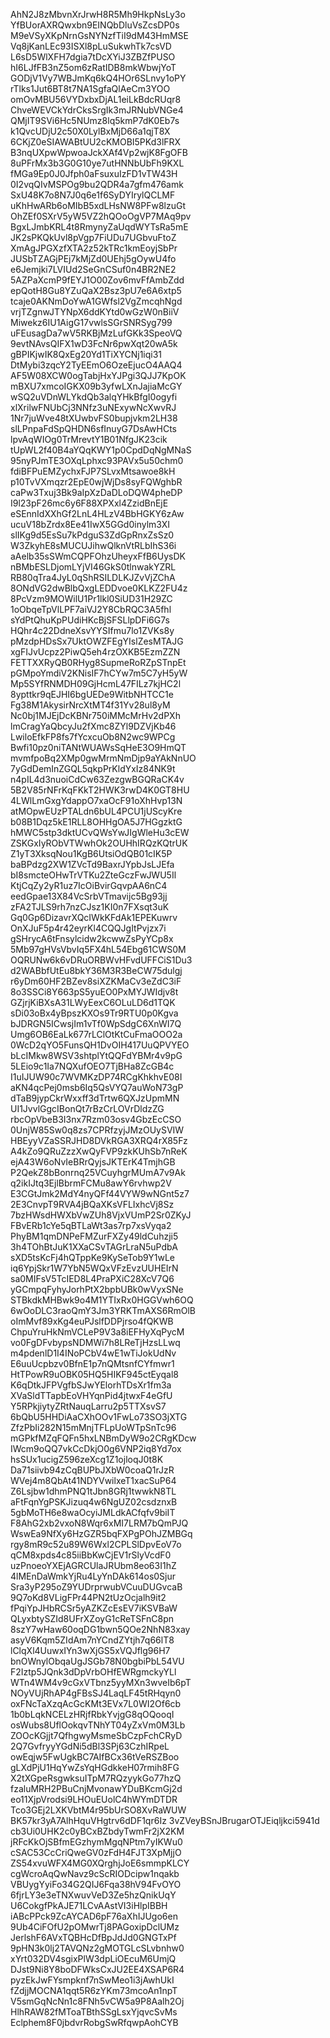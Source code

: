 AhN2J8zMbvnXrJrwH8R5Mh9HkpNsLy3o
YfBUorAXRQwxbn9EINQbDluVsZcsDP0s
M9eVSyXKpNrnGsNYNzfTiI9dM43HmMSE
Vq8jKanLEc93ISXl8pLuSukwhTk7csVD
L6sD5WlXFH7dgia7tDcXYiJ3ZBZfPUSO
hI6LJfFB3nZ5om6zRatIDB8mkWbwjYoT
GODjV1Vy7WBJmKq6kQ4HOr6SLnvy1oPY
rTlks1Jut6BT8t7NA1SgfaQlAeCm3YOO
omOvMBU56VYDxbxDjAL1eiLkBdcRUqr8
ChveWEVCkYdrCksSrgIk3mJRNubVNGe4
QMjIT9SVi6Hc5NUmz8lq5kmP7dK0Eb7s
k1QvcUDjU2c50X0LylBxMjD66a1qjT8X
6CKjZ0eSIAWABtUU2cKMOBI5PKd3lFRX
B3nqUXpwWpwoaJckXAf4Vp2wjK8FgOFB
8uPFrMx3b3G0G10ye7utHNNbUbFh9KXL
fMGa9Ep0J0Jfph0aFsuxuIzFD1vTW43H
0I2vqQIvMSPOg9bu2QDR4a7gfm476amk
SxU48K7o8N7J0q6e1f6SyDYIrylQCLMF
uKhHwARb6oMIbB5xdLHsNW8PFw8lzuGt
OhZEf0SXrV5yW5VZ2hQOoOgVP7MAq9pv
BgxLJmbKRL4t8RmynyZaUqdWYTsRa5mE
JK2sPKQkUvl8pVgp7FiUDu7UGbvuFtoZ
XmAgJPGXzfXTA2z52kTRc1kmEoyjSbPr
JUSbTZAGjPEj7kMjZd0UEhj5gOywU4fo
e6Jemjki7LVIUd2SeGnCSuf0n4BR2NE2
5AZPaXcmP9fEYJ1O00Zov6mvFfAmbZdd
epQotH8Gu8YZuQaX2Bsz3pU7e6A6xtp5
tcaje0AKNmDoYwA1GWfsl2VgZmcqhNgd
vrjTZgnwJTYNpX6ddKYtd0wGzW0nBiiV
Miwekz6IU1AigG17vwlsSGrSNRSyg799
uFEusagDa7wV5RKBjMzLufGKk3SpeoVQ
9evtNAvsQIFX1wD3FcNr6pwXqt20wA5k
gBPIKjwIK8QxEg20Yd1TiXYCNj1iqi31
DtMybi3zqcY2TyEEmO6OzeEjucO4AAQ4
AF5W08XCW0ogTabjHxYJPgi3QJJ7KpOK
mBXU7xmcoIGKX09b3yfwLXnJajiaMcGY
wSQ2uVDnWLYkdQb3alqYHkBfgI0ogyfi
xlXrilwFNUbCj3NNfz3uNExywNcXwvRJ
1Nr7juWve48tXUwbvFS0bupjvkm2LH38
slLPnpaFdSpQHDN6sfInuyG7DsAwHCts
lpvAqWIOg0TrMrevtY1B01NfgJK23cik
tUpWL2f40B4aYQqKWY1p0CpdDqNgMNaS
95nyPJmTE3OXqLphxc93PAVx5u50chm0
fdiBFPuEMZychxFJP7SLvxMtsawoe8kH
p10TvVXmqzr2EpE0wjWjDs8syFQWghbR
caPw3Txuj3Bk9aIpXzDaDLoDQW4pheDP
I9l23pF26mc6y6F88XPXxl4ZzidBnEjE
eSEnnIdXXhGf2LnL4HLzV4BbHGKY6zAw
ucuV18bZrdx8Ee41IwX5GGd0inylm3XI
slIKg9d5EsSu7kPdguS3ZdGpRnxZsSz0
W3ZkyhE8sMUCUJihwQlknVtRLbIhS36i
aAelb35sSWmCQPFOhzUheyxFfB6UysDK
nBMbESLDjomLYjVI46GkS0tlnwakYZRL
RB80qTra4JyL0qShRSILDLKJZvVjZChA
8ONdVG2dwBlbQxgLEDDvoe0KLKZ2FU4z
8PcVzm9MOWilU1Pr1lkl0SiUD31H29ZC
1oObqeTpVlLPF7aiVJ2Y8CbRQC3A5fhl
sYdPtQhuKpPUdiHKcBjSFSLlpDFi6G7s
HQhr4c22DdneXsvYYSIfmu7lo1ZVKs8y
pMzdpHDsSx7UktOWZFEgYIslZesMTAJG
xgFIJvUcpz2PiwQ5eh4rzOXKB5EzmZZN
FETTXXRyQB0RHyg8SupmeRoRZpSTnpEt
pGMpoYmdiV2KNisIF7hCYw7m5C7yH5yW
Mp5SYfRNMDH09GjHcmL47FILz7kjHC2l
8ypttkr9qEJHI6bgUEDe9WitbNHTCC1e
Fg38M1AkysirNrcXtMT4f31Yv28ul8yM
Nc0bj1MJEjDcKBNr750iMMcMrHv2dPXh
lmCragYaQbcyJu2fXmc8ZYl9DZVjKb46
LwiloEfkFP8fs7fYcxcuOb8N2wc9WPCg
Bwfi10pz0niTANtWUAWsSqHeE3O9HmQT
mvmfpoBq2XMp0gwMrmNmDjp9aYAkNnUO
7yGdDemInZGQL5qkpPrKldYxIz84NK9t
n4pIL4d3nuoiCdCw63ZezgwBGQRaCK4v
5B2V85rNFrKqFKkT2HWK3rwD4K0GT8HU
4LWlLmGxgYdappO7xaOcF91oXhHvp13N
atMOpwEUzPTALdn6bUL4PCU1jUScyKre
b08B1Dqz5kE1RLL8OHHgOA5J7HGgzktG
hMWC5stp3dktUCvQWsYwJIgWleHu3cEW
ZSKGxIyRObVTWwhOk2OUHhIRQzKQtrUK
Z1yT3XksqNou1KgB6UtsiOdQB01cIK5P
baBPdzg2XW1ZVcTd9BaxrJYpbJsLJEfa
bI8smcteOHwTrVTKu2ZteGczFwJWU5Il
KtjCqZy2yR1uz7IcOiBvirGqvpAA6nC4
eedGpae13X84VcSrbVTmavijc5Bg93jj
zFA2TJLS9rh7nzCJsz1KI0n7FXsqt3uK
Gq0Gp6DizavrXQcIWkKFdAk1EPEKuwrv
OnXJuF5p4r42eyrKl4CQQJgItPvjzx7i
gSHrycA6tFnsylcidw2kcwwZsPyYCp8x
5Mb97gHVsVbvIq5FX4hL54Ebg61CWS0M
OQRUNw6k6vDRuORBWvHFvdUFFCiS1Du3
d2WABbfUtEu8bkY36M3R3BeCW75dulgj
r6yDm60HF2BZev8siXZKMaCv3eZdC3iF
8o3SSCi8Y663pS5yuEO0PxMYJWIdjv8t
GZjrjKiBXsA31LWyEexC6OLuLD6d1TQK
sDi03oBx4yBpszKXOs9Tr9RTU0p0Kgva
bJDRGN5ICwsjIm1vTf0WpSdgC6XnWI7Q
Umg6OB6EaLk677rLClOtKtCuFmaOOO2a
0WcD2qYO5FunsQH1DvOIH417UuQPVYEO
bLcIMkw8WSV3shtplYtQQFdYBMr4v9pG
5LEio9c1Ia7NQXufOEO7TjBHa8ZcGB4c
I1uIJUW90c7WVMKzDP74RCgKhkhvE08I
aKN4qcPej0msb6Iq5QsVYQ7auWoN73gP
dTaB9jypCkrWxxff3dTrtw6QXJzUpmMN
UI1JvvlGgcIBonQt7rBzCrLOVrDldzZG
rbcOpVbeB3I3nx7Rzm03osv4GbzEcCSO
0UnjW85Sw0q8zs7CPRfzyjJMzOUySVIW
HBEyyVZaSSRJHD8DVkRGA3XRQ4rX85Fz
A4kZo9QRuZzzXwQyFVP9zkKUhSb7nReK
ejA43W6oNvIeBRrQyjsJKTErK4TmjhGB
P2QekZ8bBonrnq25VCuyhgrMUmA7v9Ak
q2ikIJtq3EjlBbrmFCMu8awY6rvhwp2V
E3CGtJmk2MdY4nyQFf44VYW9wNGnt5z7
2E3CnvpT9RVA4jBQaXKsVFLIxhcVj8Sz
7bzHWsdHWXbVwZUh8VjxVUmP2Sr0ZKyJ
FBvERb1cYe5qBTLaWt3as7rp7xsVyqa2
PhyBM1qmDNPeFMZurFXZy49ldCuhzji5
3h4TOhBtJuK1XXaCSvTAGrLraN5uPdbA
sXD5tsKcFj4hQTppKe9KySeTob9Y1wLe
iq6YpjSkr1W7YbN5WQxVFzEvzUUHEIrN
sa0MIFsV5TcIED8L4PraPXiC28XcV7Q6
yGCmpqFyhyJorhPtX2bpbUBk0wVyxSNe
STBkdkMHBwk9o4M1YTIxRx0HGGVwh6OQ
6wOoDLC3raoQmY3Jm3YRKTmAXS6RmOlB
oImMvf89xKg4euPJslfDDPjrso4fQKWB
ChpuYruHkNmVCLeP9V3a8iEFHyXqPycM
vo0FgDFvbypsNDMWi7h8LReTjHzsLLwq
m4pdenlD1I4INoPCbV4wE1wTiJokUdNv
E6uuUcpbzv0BfnE1p7nQMtsnfCYfmwr1
HtTPowR9uOBK05HQ5HIKF945ctEyqal8
K6qDtkJFPVgfbSJwYElorhTDsXr1fm3a
XVaSldTTapbEoVHYqnPid4jtwxF4eGfU
Y5RPkjiytyZRtNauqLarru2p5TTXsvS7
6bQbU5HHDiAaCXhOOv1FwLo73SO3jXTG
ZfzPbIi282N15mMnjTFLpUoWTpSnTc96
mGPkfMZqFQFn5hxLNBmDyW9o2CRgKDcw
IWcm9oQQ7vkCcDkjO0g6VNP2iq8Yd7ox
hsSUx1ucigZ596zeXcg1Z1ojloqJ0t8K
Da71siivb94zCqBUPbJXbW0coaQ1rJzR
WVej4m8QbAt41NDYVwilxeT1xacSuP64
Z6Lsjbw1dhmPNQ1tJbn8GRj1twwkN8TL
aFtFqnYgPSKJizuq4w6NgUZ02csdznxB
5gbMoTH6e8waOcyiJMLdkACfqfv9biIT
F8AhG2xb2vxoN8Wqr6xMI7LRM7bQmPJQ
WswEa9NfXy6HzGZR5bqFXPgPOhJZMBGq
rgy8mR9c52u89W6Wxl2CPLSlDpvEoV7o
qCM8xpds4c85iiBbKwCjEV1rSlyVcdF0
uzPnoeoYXEjAGRCUlaJRUbm8eo63I1hZ
4lMEnDaWmkYjRu4LyYnDAk614os0Sjur
Sra3yP295oZ9YUDrprwubVCuuDUGvcaB
9Q7oKd8VLigFPr44PN2tUzOcjalh9it2
fPqiYpJHbRCSr5yAZKZcEsEV7iKSVBaW
QLyxbtySZId8UFrXZoyG1cReTSFnC8pn
8szY7wHaw60oqDG1bwn5QOe2NhN83xay
asyV6Kqm5ZIdAm7nYCndZYtjh7q66lT8
lClqXl4UuwxIYn3wXjGS5xVQJflg96H7
bnOWnylObqaUgJSGb78N0bgbiPbL54VU
F2Iztp5JQnk3dDpVrbOHfEWRgmckyYLl
WTn4WM4v9cGxVTbnz5yyMXn3wveIb6pT
NOyVUjRhAP4gFBsSJ4LaqLF45tRHqyn0
oxFNcTaXzqAcGcKMt3EVx7L0WI2Of6cb
1b0bLqkNCELzHRjfRbkYvjgG8qOQooqI
osWubs8UflOokqvTNhYT04yZxVm0M3Lb
ZOOcKGjjt7QfhgwyMsmeSbCzpFchCRyD
2Q7GvfryyYGdNi5dBl3SPj63CzhIRpeL
owEqjw5FwUgkBC7AIfBCx36tVeRSZBoo
gLXdPjU1HqYwZsYqHGdkkeH07rmih8FG
X2tXGpeRsgwksuITpM7RQzyykGo77hzQ
fzaluMRH2PBuCnjMvonawYDuBKcmGj2d
eo11XjpVrodsi9LHOuEUolC4hWYmDTDR
Tco3GEj2LXKVbtM4r95bUrSO8XvRaWUW
BK57kr3yA7AlhHquVHgtrv6dDF1qr6Iz
3vZVeyBSnJBrugarOTJEiqljkci5941d
cb3Ui0UHK2c0yBCxBZbdyTwmFr2jX2KM
jRFcKkOjSBfmEGzhymMgqNPtm7yIKWu0
cSAC53CcCriQweGV0zFdH4FJT3XpMjjO
ZS54xvuWFX4MG0XQrghjJoE6smmpKLCY
cgWcroAqQwNavz9cScRIODcipw1nqakb
VBUygYyiFo34G2QIJ6Fqa38hV94FvOYO
6fjrLY3e3eTNXwuvVeD3Ze5hzQnikUqY
U6CokgfPkAJE71LCvAAstVI3iHlpIBBH
iABcPPck9ZcAYCAD6pF76aXhIJUgo6en
9Ub4CiFOfU2pOMwrTj8PAGoxipDclUMz
JerlshF6AVxTQBHcDfBpJdJd0GNGTxPf
9pHN3k0lj2TAVQNz2gMOTGLcSLvbnhw0
xYrt032DV4sgixPlW3dpLiOEcuM6UmjQ
DJst9Ni8Y8boDFWksCxJU2EE4XSAP6R4
pyzEkJwFYsmpknf7nSwMeo1i3jAwhUkI
fZdjjMOCNA1qqt5R6zYKm73mcoAn1npT
V5smGqNcNn1c8FNh5vCW5a9P8Aalh2Oj
HlhRAW82fMToaTBthSSgLsxYjqvcSvMs
Eclphem8F0jbdvrRobgSwRfqwpAohCYB
